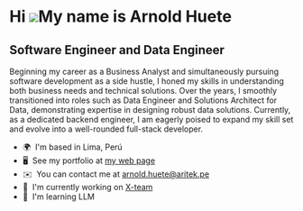 Hi ![](https://user-images.githubusercontent.com/18350557/176309783-0785949b-9127-417c-8b55-ab5a4333674e.gif)My name is Arnold Huete
====================================================================================================================================

Software Engineer and Data Engineer
-----------------------------------

Beginning my career as a Business Analyst and simultaneously pursuing software development as a side hustle, I honed my skills in understanding both business needs and technical solutions. Over the years, I smoothly transitioned into roles such as Data Engineer and Solutions Architect for Data, demonstrating expertise in designing robust data solutions. Currently, as a dedicated backend engineer, I am eagerly poised to expand my skill set and evolve into a well-rounded full-stack developer.

*   🌍  I'm based in Lima, Perú
*   🖥️  See my portfolio at [my web page](http://ahueteg.com/)
*   ✉️  You can contact me at [arnold.huete@aritek.pe](mailto:arnold.huete@aritek.pe)
*   🚀  I'm currently working on [X-team](http://x-team.com/)
*   🧠  I'm learning LLM
